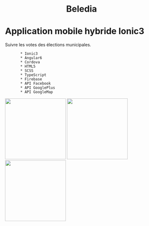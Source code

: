 

<h1 align="center">Beledia</h1>

# Application mobile hybride Ionic3

Suivre les votes des élections municipales.


           * Ionic3
           * Angular6
           * Cordova
           * HTML5
           * SCSS
           * TypeScript
           * Firebase
           * API Facebook
           * API GooglePlus
           * API GoogleMap
           
           

  <img src="https://i.ibb.co/ctRhYrv/1.png" width="200">
 
  <img src="https://i.ibb.co/vJ18qd5/2.png" width="200">
  
  <img src="https://i.ibb.co/NjFgVfp/3.jpg" width="200">




  
  
  
  
  
  
  
  
  
  
  
  
  
  
   
   
   
   

  


